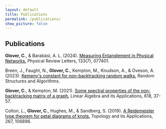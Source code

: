 ```yaml
---
layout: default
title: Publications
permalink: /publications/
show_picture: false
---
```


<div style="width: 100%; text-align: left">
<h2> Publications </h2>
<p>
  <b>Glover, C.</b>, & Barabási, A. L. (2024). <a href="https://journals.aps.org/prl/abstract/10.1103/PhysRevLett.133.077401" target="_blank" style="color: black">Measuring Entanglement in Physical
Networks.</a> Physical Review Letters, 133(7), 077401.
</p>
<p>
  Breen, J., Faught, N., <b>Glover, C.</b>, Kempton, M., Knudson, A., & Oveson, A. (2023).
<a href="https://onlinelibrary.wiley.com/doi/abs/10.1002/rsa.21144" target="_blank" style="color: black">Kemeny's constant for non-backtracking random walks.</a> Random Structures and
Algorithms.
</p>
<p>
  <b>Glover, C.</b>, & Kempton, M. (2021). <a href="https://www.sciencedirect.com/science/article/pii/S0024379521000410" target="_blank" style="color: black">Some spectral properties of the non-backtracking
matrix of a graph.</a> Linear Algebra and its Applications, 618, 37-57.
</p>
<p>
  Colton, L., <b>Glover, C.</b>, Hughes, M., & Sandberg, S. (2019). <a href="https://www.sciencedirect.com/science/article/pii/S0166864119303074" target="_blank" style="color: black">A Reidemeister type
theorem for petal diagrams of knots.</a> Topology and its Applications, 267, 106896.
</p>
</div>